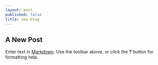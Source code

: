 ```yaml
---
layout: post
published: false
title: new blog
---
```

## A New Post

Enter text in [Markdown](http://daringfireball.net/projects/markdown/). Use the toolbar above, or click the **?** button for formatting help.
